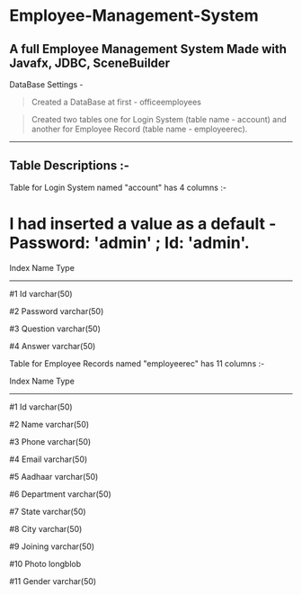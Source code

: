 # Employee-Management-System

A full Employee Management System Made with Javafx, JDBC, SceneBuilder 
---------------------------------------------------------------------------------

DataBase Settings - 

>  Created a DataBase at first - officeemployees

>  Created two tables one for Login System (table name - account) and another for Employee Record (table name - employeerec). 

------------------------------------------------------------------------------------------------------------------------------

Table Descriptions :-
------------------

Table for Login System named "account" has 4 columns :- 
#   I had inserted a value as a default -  Password: 'admin' ; Id: 'admin'. 

Index   Name                Type
-----   ----                ----
#1      Id                  varchar(50) 

#2      Password            varchar(50)

#3      Question            varchar(50) 

#4      Answer              varchar(50)



Table for Employee Records named "employeerec" has 11 columns :- 

Index   Name                   Type
-----   ----                   ----
#1      Id                     varchar(50) 

#2      Name                   varchar(50)

#3      Phone                  varchar(50) 

#4      Email                  varchar(50)

#5      Aadhaar                varchar(50)

#6      Department             varchar(50)

#7      State                  varchar(50)

#8      City                   varchar(50)

#9      Joining                varchar(50)

#10     Photo                  longblob

#11     Gender                 varchar(50) 

